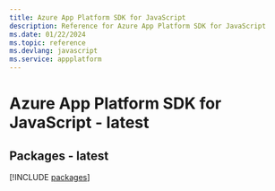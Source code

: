```yaml
---
title: Azure App Platform SDK for JavaScript
description: Reference for Azure App Platform SDK for JavaScript
ms.date: 01/22/2024
ms.topic: reference
ms.devlang: javascript
ms.service: appplatform
---
```

# Azure App Platform SDK for JavaScript - latest
## Packages - latest
[!INCLUDE [packages](app-platform-index.md)]